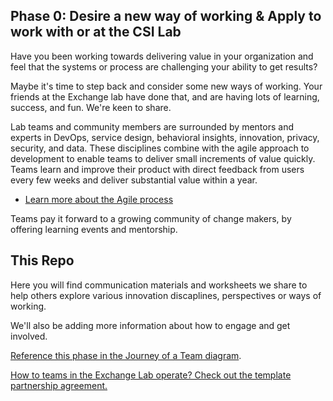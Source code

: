 ## Phase 0: Desire a new way of working & Apply to work with or at the CSI Lab

Have you been working towards delivering value in your organization and feel that the systems or process are challenging your ability to get results?

Maybe it's time to step back and consider some new ways of working. Your friends at the Exchange lab have done that, and are having lots of learning, success, and fun. We're keen to share.

Lab teams and community members are surrounded by mentors and experts in DevOps, service design, behavioral insights, innovation, privacy, security, and data. These disciplines combine with the agile approach to development to enable teams to deliver small increments of value quickly. Teams learn and improve their product with direct feedback from users every few weeks and deliver substantial value within a year.

- [Learn more about the Agile process](https://developer.gov.bc.ca/Agile-Delivery-Process/Agile-Delivery-Process)

Teams pay it forward to a growing community of change makers, by offering learning events and mentorship. 

## This Repo

Here you will find communication materials and worksheets we share to help others explore various innovation discaplines, perspectives or ways of working.

We'll also be adding more information about how to engage and get involved.

[Reference this phase in the Journey of a Team diagram](https://github.com/bcgov/ExchangeLabOps/blob/master/One-Pager_Journey-of-an-Exchange-Lab-Team.pdf).

[How to teams in the Exchange Lab operate? Check out the template partnership agreement.](https://github.com/bcgov/ExchangeLabOps/blob/master/0_Desire-a-new-way-of-working/Exchange-Lab-Residency-Partnership-Agreement_TEMPLATE.pdf)



